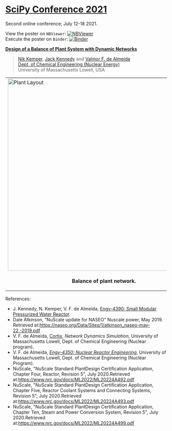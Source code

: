 # [SciPy Conference 2021](https://www.scipy2021.scipy.org/schedule)

Second online conference; July 12-18 2021.

View the poster on `NBViewer`: [![NBViewer](https://raw.githubusercontent.com/jupyter/design/master/logos/Badges/nbviewer_badge.svg)](https://nbviewer.jupyter.org/github/dpploy/scipy-2021/blob/main/poster.ipynb) 
<br>
Execute the poster on `Binder`: [![Binder](https://mybinder.org/badge_logo.svg)](https://mybinder.org/v2/gh/dpploy/scipy-2021/main?filepath=poster.ipynb)

[**Design of a Balance of Plant System with Dynamic Networks**](https://www.scipy2021.scipy.org/virtual-poster-session)

 >[Nik Kemper](https://github.com/NikolausKemper), [Jack Kennedy](https://github.com/jjfk99) and [Valmor F. de Almeida](https://github.com/dealmeidavf) <br>
 >[Dept. of Chemical Engineering (Nuclear Energy)](https://www.uml.edu/Engineering/Chemical/faculty/de-Almeida-Valmor.aspx) <br>
 >University of Massachusetts Lowell, USA <br>

|  |
|---|
| <img width="600" src="pics/network-0.gv.png" title="Plant Layout">|
| <p style="text-align:center;"><b>Balance of plant network.</b></p> |

References:
- J. Kennedy, N. Kemper, V. F. de Almeida, [Engy-4390: Small Modular Pressurized Water Reactor](https://github.com/dpploy/engy-4390/tree/main/projects/sm-pwr).
- Dale Atkinson, “NuScale update for NASEO” Nuscale power, May 2019. Retrieved at:https://naseo.org/Data/Sites/1/atkinson_naseo-may-22,-2019.pdf 
- V. F. de Almeida, [Cortix](https://cortix.org), *Network Dynamics Simulation*, University of Massachusetts Lowell, Dept. of Chemical Engineering (Nuclear program).
- V. F. de Almeida, [*Engy-4350: Nuclear Reactor Engineering*](https://github.com/dpploy/engy-4350), University of Massachusetts Lowell, Dept. of Chemical Engineering (Nuclear Program).
- NuScale, "NuScale Standard PlantDesign Certification Application, Chapter Four, Reactor, Revision 5", July 2020.Retrieved at:https://www.nrc.gov/docs/ML2022/ML20224A492.pdf
- NuScale, "NuScale Standard PlantDesign Certification Application, Chapter Five, Reactor Coolant Systems and Connecting Systems, Revision 5", July 2020.Retrieved at:https://www.nrc.gov/docs/ML2022/ML20224A493.pdf
- NuScale, "NuScale Standard PlantDesign Certification Application, Chapter Ten, Steam and Power Conversion System, Revision 5", July 2020.Retrieved at:https://www.nrc.gov/docs/ML2022/ML20224A499.pdf

